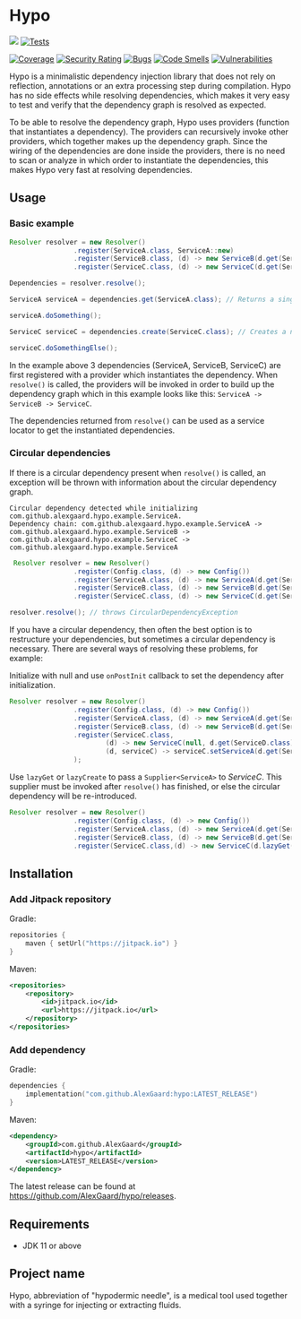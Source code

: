 # Hypo

[![](https://jitpack.io/v/AlexGaard/hypo.svg)](https://jitpack.io/#AlexGaard/hypo) [![Tests](https://github.com/AlexGaard/hypo/actions/workflows/test.yml/badge.svg?branch=main)](https://github.com/AlexGaard/hypo/actions/workflows/test.yml)

[![Coverage](https://sonarcloud.io/api/project_badges/measure?project=hypo&metric=coverage)](https://sonarcloud.io/summary/new_code?id=hypo) [![Security Rating](https://sonarcloud.io/api/project_badges/measure?project=hypo&metric=security_rating)](https://sonarcloud.io/summary/new_code?id=hypo) [![Bugs](https://sonarcloud.io/api/project_badges/measure?project=hypo&metric=bugs)](https://sonarcloud.io/summary/new_code?id=hypo) [![Code Smells](https://sonarcloud.io/api/project_badges/measure?project=hypo&metric=code_smells)](https://sonarcloud.io/summary/new_code?id=hypo) [![Vulnerabilities](https://sonarcloud.io/api/project_badges/measure?project=hypo&metric=vulnerabilities)](https://sonarcloud.io/summary/new_code?id=hypo)

Hypo is a minimalistic dependency injection library that does not rely on reflection, annotations or an extra processing step during compilation.
Hypo has no side effects while resolving dependencies, which makes it very easy to test and verify that the dependency graph is resolved as expected.

To be able to resolve the dependency graph, Hypo uses providers (function that instantiates a dependency).
The providers can recursively invoke other providers, which together makes up the dependency graph.
Since the wiring of the dependencies are done inside the providers, there is no need to scan or analyze in which order to instantiate the dependencies,
this makes Hypo very fast at resolving dependencies.

## Usage

### Basic example

```java
Resolver resolver = new Resolver()
                .register(ServiceA.class, ServiceA::new)
                .register(ServiceB.class, (d) -> new ServiceB(d.get(ServiceA.class)))
                .register(ServiceC.class, (d) -> new ServiceC(d.get(ServiceA.class) d.get(ServiceB.class)));

Dependencies = resolver.resolve();

ServiceA serviceA = dependencies.get(ServiceA.class); // Returns a singleton of ServiceA

serviceA.doSomething();

ServiceC serviceC = dependencies.create(ServiceC.class); // Creates a new instance of ServiceC

serviceC.doSomethingElse();
```

In the example above 3 dependencies (ServiceA, ServiceB, ServiceC) are first registered with a provider which instantiates the dependency.
When `resolve()` is called, the providers will be invoked in order to build up the dependency graph which in this example looks like this: `ServiceA -> ServiceB -> ServiceC`.

The dependencies returned from `resolve()` can be used as a service locator to get the instantiated dependencies.

### Circular dependencies

If there is a circular dependency present when `resolve()` is called, an exception will be thrown with information about the circular dependency graph.

```
Circular dependency detected while initializing com.github.alexgaard.hypo.example.ServiceA.
Dependency chain: com.github.alexgaard.hypo.example.ServiceA -> com.github.alexgaard.hypo.example.ServiceB -> com.github.alexgaard.hypo.example.ServiceC -> com.github.alexgaard.hypo.example.ServiceA
```

```java
 Resolver resolver = new Resolver()
                .register(Config.class, (d) -> new Config())
                .register(ServiceA.class, (d) -> new ServiceA(d.get(ServiceB.class)))
                .register(ServiceB.class, (d) -> new ServiceB(d.get(ServiceC.class)))
                .register(ServiceC.class, (d) -> new ServiceC(d.get(ServiceA.class), d.get(ServiceD.class), d.get(Config.class)));

resolver.resolve(); // throws CircularDependencyException
```

If you have a circular dependency, then often the best option is to restructure your dependencies, but sometimes a circular dependency is necessary.
There are several ways of resolving these problems, for example:

Initialize with null and use `onPostInit` callback to set the dependency after initialization.

```java
Resolver resolver = new Resolver()
                .register(Config.class, (d) -> new Config())
                .register(ServiceA.class, (d) -> new ServiceA(d.get(ServiceB.class)))
                .register(ServiceB.class, (d) -> new ServiceB(d.get(ServiceC.class)))
                .register(ServiceC.class,
                        (d) -> new ServiceC(null, d.get(ServiceD.class), d.get(Config.class)),
                        (d, serviceC) -> serviceC.setServiceA(d.get(ServiceA.class))
                );
```

Use `lazyGet` or `lazyCreate` to pass a ```Supplier<ServiceA>``` to *ServiceC*. This supplier must be invoked after `resolve()` has finished,
or else the circular dependency will be re-introduced.

```java
Resolver resolver = new Resolver()
                .register(Config.class, (d) -> new Config())
                .register(ServiceA.class, (d) -> new ServiceA(d.get(ServiceB.class)))
                .register(ServiceB.class, (d) -> new ServiceB(d.get(ServiceC.class)))
                .register(ServiceC.class,(d) -> new ServiceC(d.lazyGet(ServiceA.class), d.get(ServiceD.class), d.get(Config.class)));
```

## Installation

### Add Jitpack repository

Gradle:
```kotlin
repositories {
	maven { setUrl("https://jitpack.io") }
}
```

Maven:
```xml
<repositories>
    <repository>
        <id>jitpack.io</id>
        <url>https://jitpack.io</url>
    </repository>
</repositories>
```

### Add dependency
Gradle:
```kotlin
dependencies {
	implementation("com.github.AlexGaard:hypo:LATEST_RELEASE")
}
```

Maven:
```xml
<dependency>
    <groupId>com.github.AlexGaard</groupId>
    <artifactId>hypo</artifactId>
    <version>LATEST_RELEASE</version>
</dependency>
```

The latest release can be found at https://github.com/AlexGaard/hypo/releases.

## Requirements

* JDK 11 or above


## Project name

Hypo, abbreviation of "hypodermic needle", is a medical tool used together with a syringe for injecting or extracting fluids.
